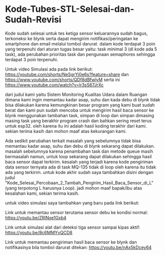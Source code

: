 # Kode-Tubes-STL-Selesai-dan-Sudah-Revisi
Kode sudah selesai untuk tes ketiga sensor keluarannya sudah bagus, terkoneksi ke blynk serta dapat mengirim notifikasi/peringatan ke smartphone dan email melalui tombol darurat. dalam kode terdapat 3 poin yang terpenuhi dari aturan tugas besar yaitu: task minimal 3 (di kode ada 5 task), ada perubahan prioritas task dan pengunaan semaphores sehingga terdapat 3 poin terpenuhi.

Untuk video Simulasi ada pada link berikut: https://youtube.com/shorts/NeSgrYi0e6s?feature=share dan https://www.youtube.com/shorts/QDf8dBfwlyM serta ini https://www.youtube.com/watch?v=lr3sS67JrXc

dari judul kami yaitu Sistem Monitoring Kualitas Udara dalam Ruangan dimana kami ingin memantau kadar asap, suhu dan kada debu di blynk tidak bisa dilakukan karena kemungkinan besar program yang kami buat sudah berat dan kami pun sudah mencoba untuk mengirim hasil baca sensor ke blynk menggunakan tambahan task, simpan di loop dan simpan dimasing masing task yang berakhir program crash dan bahkan sering reset terus untuk esp32. oleh karena itu ini adalah hasil koding terakhir dari kami. sekian terima kasih dan mohon maaf atas kekurangan kami.

Ada sedikit perubahan terkait masalah yang sebelumnya tidak bisa memantau kadar asap, suhu dan debu di blynk sekarang dapat dilakukan. masalah sebelumnya karena penambahan task dan metode queue masih bermasalah namun, untuk loop sekarang dapat dilakukan sehingga hasil baca sensor dapat terkirim. kesalah yang terjadi karena kode pengiriman data sensor ternyata ada di task MQ-135 tidak di loop oleh karena itu tidak ada yang terkirim. untuk kode akhir sudah saya tambahkan disini dengan judul "Kode_Selesai_Percobaan_2_Tambah_Pengirim_Hasil_Baca_Sensor_di_L" (yang terpotong L harusnya Loop). jadi mohon maaf bapak/ibu atas kesalahan kami, sekian terima kasih.

untuk video simulasi saya tambahkan yang baru pada link berikut:

Link untuk memantau sensor terutama sensor debu ke kondisi normal: https://youtu.be/ZRlNxe1Gxb4 

Link untuk simulasi alat dari deteksi tiga sensor sampai kipas aktif: https://youtu.be/8c6MMYvQCD8

Link untuk memantau pengiriman hasil baca sensor ke blynk dan notifikasinya bila tombol darurat ditekan: https://youtu.be/nAx5kDcey64 
